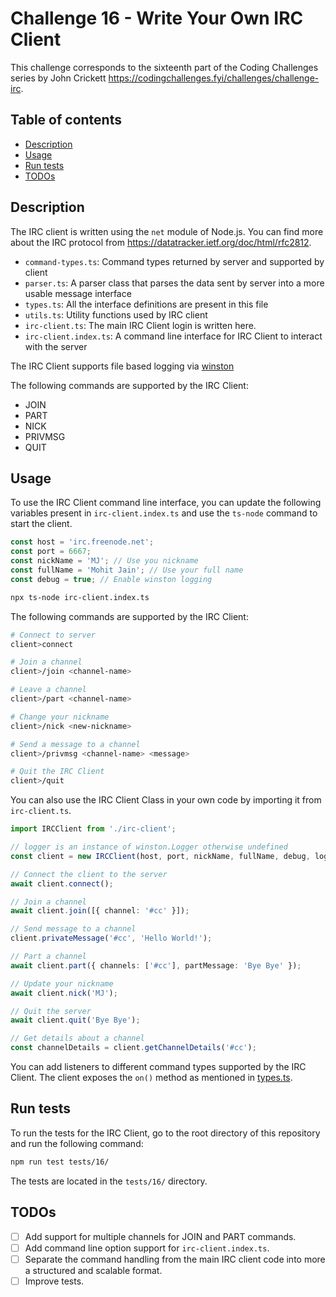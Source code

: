 # Challenge 16 - Write Your Own IRC Client

This challenge corresponds to the sixteenth part of the Coding Challenges series by John Crickett https://codingchallenges.fyi/challenges/challenge-irc.

## Table of contents

- [Description](#description)
- [Usage](#usage)
- [Run tests](#run-tests)
- [TODOs](#todos)

## Description

The IRC client is written using the `net` module of Node.js.
You can find more about the IRC protocol from https://datatracker.ietf.org/doc/html/rfc2812.

- `command-types.ts`: Command types returned by server and supported by client
- `parser.ts`: A parser class that parses the data sent by server into a more usable message interface
- `types.ts`: All the interface definitions are present in this file
- `utils.ts`: Utility functions used by IRC client
- `irc-client.ts`: The main IRC Client login is written here.
- `irc-client.index.ts`: A command line interface for IRC Client to interact with the server

The IRC Client supports file based logging via [winston](https://www.npmjs.com/package/winston)

The following commands are supported by the IRC Client:

- JOIN
- PART
- NICK
- PRIVMSG
- QUIT

## Usage

To use the IRC Client command line interface, you can update the following variables present in `irc-client.index.ts` and use the `ts-node` command to start the client.

```typescript
const host = 'irc.freenode.net';
const port = 6667;
const nickName = 'MJ'; // Use you nickname
const fullName = 'Mohit Jain'; // Use your full name
const debug = true; // Enable winston logging
```

```bash
npx ts-node irc-client.index.ts
```

The following commands are supported by the IRC Client:

```bash
# Connect to server
client>connect

# Join a channel
client>/join <channel-name>

# Leave a channel
client>/part <channel-name>

# Change your nickname
client>/nick <new-nickname>

# Send a message to a channel
client>/privmsg <channel-name> <message>

# Quit the IRC Client
client>/quit
```

You can also use the IRC Client Class in your own code by importing it from `irc-client.ts`.

```typescript
import IRCClient from './irc-client';

// logger is an instance of winston.Logger otherwise undefined
const client = new IRCClient(host, port, nickName, fullName, debug, logger);

// Connect the client to the server
await client.connect();

// Join a channel
await client.join([{ channel: '#cc' }]);

// Send message to a channel
client.privateMessage('#cc', 'Hello World!');

// Part a channel
await client.part({ channels: ['#cc'], partMessage: 'Bye Bye' });

// Update your nickname
await client.nick('MJ');

// Quit the server
await client.quit('Bye Bye');

// Get details about a channel
const channelDetails = client.getChannelDetails('#cc');
```

You can add listeners to different command types supported by the IRC Client. The client exposes the `on()` method as mentioned in [types.ts](https://github.com/jainmohit2001/coding-challenges/blob/416a47f715fff82964bd8def81c26ab72cfe8978/src/16/types.ts#L189).

## Run tests

To run the tests for the IRC Client, go to the root directory of this repository and run the following command:

```bash
npm run test tests/16/
```

The tests are located in the `tests/16/` directory.

## TODOs

- [ ] Add support for multiple channels for JOIN and PART commands.
- [ ] Add command line option support for `irc-client.index.ts`.
- [ ] Separate the command handling from the main IRC client code into more a structured and scalable format.
- [ ] Improve tests.
